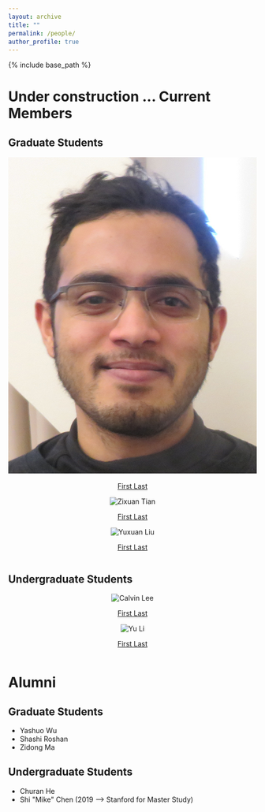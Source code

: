 ```yaml
---
layout: archive
title: ""
permalink: /people/
author_profile: true
---
```


{% include base_path %}

Under construction ...
Current Members
======

## Graduate Students

<div class="row">
     <div class="column">
      <center>
      <div class="author__avatar">
            <img src="/images/img/students/Karthik.jpg" class="author__avatar" alt="Karthik Nagabhushana">
      </div>
      <div class="author__content">
            <p><a href = "https://zihastegki.github.io/">First Last</a></p>
      </div>
      </center>
    </div>
    <div class="column">
      <center>
      <div class="author__avatar">
            <img src="/images/img/students/test.png" class="author__avatar" alt="Zixuan Tian">
      </div>
      <div class="author__content">
            <p><a href = "https://zihastegki.github.io/">First Last</a></p>
      </div>
      </center>
    </div>
    <div class="column">
      <center>
      <div class="author__avatar">
            <img src="/images/img/students/test.png" class="author__avatar" alt="Yuxuan Liu">
      </div>
      <div class="author__content">
            <p><a href = "https://zihastegki.github.io/">First Last</a></p>
      </div>
      </center>
    </div>
    
</div>


## Undergraduate Students

<div class="row">
    <div class="column">
      <center>
      <div class="author__avatar">
            <img src="/images/img/students/test.png" class="author__avatar" alt="Calvin Lee">
      </div>
      <div class="author__content">
            <p><a href = "https://testgithub.io/">First Last</a></p>
      </div>
      </center>
    </div>
    <div class="column">
      <center>
      <div class="author__avatar">
            <img src="/images/img/students/test.png" class="author__avatar" alt="Yu Li">
      </div>
      <div class="author__content">
            <p><a href = "https://testgithub.io/">First Last</a></p>
      </div>
      </center>
    </div>
</div>


Alumni
======
## Graduate Students
- Yashuo Wu
- Shashi Roshan
- Zidong Ma

## Undergraduate Students
- Churan He
- Shi "Mike" Chen (2019 --> Stanford for Master Study)

<br/>

